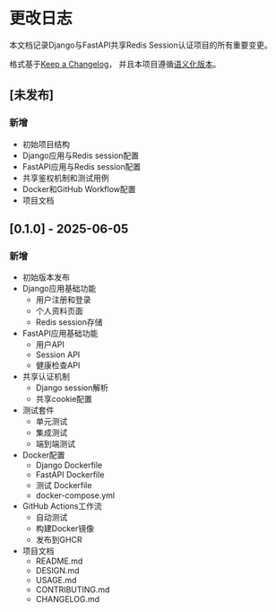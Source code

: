 # 更改日志

本文档记录Django与FastAPI共享Redis Session认证项目的所有重要变更。

格式基于[Keep a Changelog](https://keepachangelog.com/zh-CN/1.0.0/)，
并且本项目遵循[语义化版本](https://semver.org/lang/zh-CN/)。

## [未发布]

### 新增
- 初始项目结构
- Django应用与Redis session配置
- FastAPI应用与Redis session配置
- 共享鉴权机制和测试用例
- Docker和GitHub Workflow配置
- 项目文档

## [0.1.0] - 2025-06-05

### 新增
- 初始版本发布
- Django应用基础功能
  - 用户注册和登录
  - 个人资料页面
  - Redis session存储
- FastAPI应用基础功能
  - 用户API
  - Session API
  - 健康检查API
- 共享认证机制
  - Django session解析
  - 共享cookie配置
- 测试套件
  - 单元测试
  - 集成测试
  - 端到端测试
- Docker配置
  - Django Dockerfile
  - FastAPI Dockerfile
  - 测试 Dockerfile
  - docker-compose.yml
- GitHub Actions工作流
  - 自动测试
  - 构建Docker镜像
  - 发布到GHCR
- 项目文档
  - README.md
  - DESIGN.md
  - USAGE.md
  - CONTRIBUTING.md
  - CHANGELOG.md

